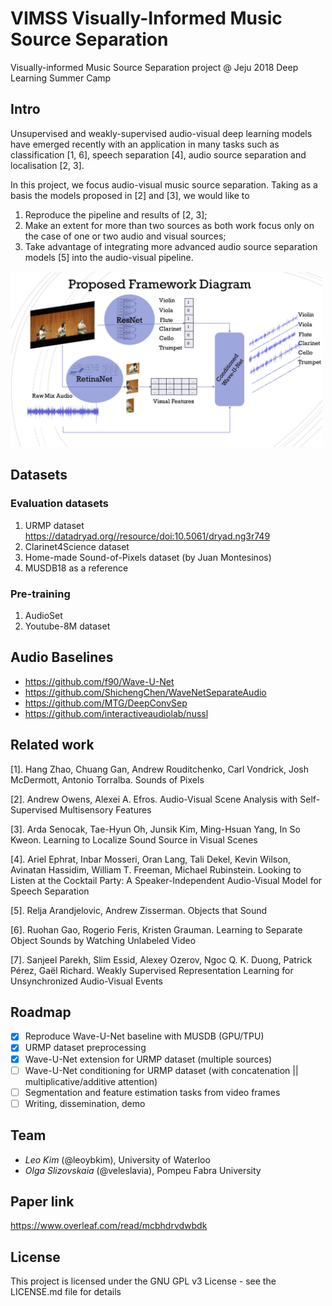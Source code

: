 # VIMSS Visually-Informed Music Source Separation
Visually-informed Music Source Separation project @ Jeju 2018 Deep Learning Summer Camp

## Intro

Unsupervised and weakly-supervised audio-visual deep learning models have 
emerged recently with an application in many tasks such as classification [1, 6], speech separation [4], 
audio source separation and localisation [2, 3].

In this project, we focus audio-visual music source separation. 
Taking as a basis the models proposed in [2] and [3], we would like to 

1. Reproduce the pipeline and results of [2, 3]; 
2. Make an extent for more than two sources as both work focus only on the case of one or two audio and visual sources; 
3. Take advantage of integrating more advanced audio source separation models [5] into the audio-visual pipeline.

<img src="./img/proposed_framework.jpg" alt="Proposed Framework" width="500px"/>

## Datasets

### Evaluation datasets

1. URMP dataset https://datadryad.org//resource/doi:10.5061/dryad.ng3r749
2. Clarinet4Science dataset
3. Home-made Sound-of-Pixels dataset (by Juan Montesinos)
4. MUSDB18 as a reference
<!--- 2. Juan's SoP https://drive.google.com/drive/folders/1Gq4iHBAzZfAuM2Gej9gYpBzS3iQP9W0G --->
<!--- 3. (not sure) https://github.com/ardasnck/learning_to_localize_sound --->

### Pre-training

1. AudioSet
2. Youtube-8M dataset


## Audio Baselines

- https://github.com/f90/Wave-U-Net
- https://github.com/ShichengChen/WaveNetSeparateAudio
- https://github.com/MTG/DeepConvSep
- https://github.com/interactiveaudiolab/nussl

## Related work

[1]. Hang Zhao, Chuang Gan, Andrew Rouditchenko, Carl Vondrick, Josh McDermott, Antonio Torralba. Sounds of Pixels

[2]. Andrew Owens, Alexei A. Efros. Audio-Visual Scene Analysis with Self-Supervised Multisensory Features

[3]. Arda Senocak, Tae-Hyun Oh, Junsik Kim, Ming-Hsuan Yang, In So Kweon. Learning to Localize Sound Source in Visual Scenes

[4]. Ariel Ephrat, Inbar Mosseri, Oran Lang, Tali Dekel, Kevin Wilson, Avinatan Hassidim, William T. Freeman, Michael Rubinstein. Looking to Listen at the Cocktail Party: A Speaker-Independent Audio-Visual Model for Speech Separation

[5]. Relja Arandjelovic, Andrew Zisserman. Objects that Sound

[6]. Ruohan Gao, Rogerio Feris, Kristen Grauman. Learning to Separate Object Sounds by Watching Unlabeled Video

[7]. Sanjeel Parekh, Slim Essid, Alexey Ozerov, Ngoc Q. K. Duong, Patrick Pérez, Gaël Richard. Weakly Supervised Representation Learning for Unsynchronized Audio-Visual Events

## Roadmap

- [x] Reproduce Wave-U-Net baseline with MUSDB (GPU/TPU)
- [x] URMP dataset preprocessing
- [x] Wave-U-Net extension for URMP dataset (multiple sources)
- [ ] Wave-U-Net conditioning for URMP dataset (with concatenation || multiplicative/additive attention)
- [ ] Segmentation and feature estimation tasks from video frames
- [ ] Writing, dissemination, demo

## Team

- *Leo Kim* (@leoybkim),  University of Waterloo 
- *Olga Slizovskaia* (@veleslavia), Pompeu Fabra University

## Paper link

https://www.overleaf.com/read/mcbhdrvdwbdk

<!--- https://www.overleaf.com/17504652wxkdwdbjpvry --->

## License

This project is licensed under the GNU GPL v3 License - see the LICENSE.md file for details
